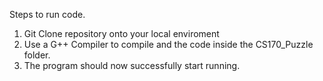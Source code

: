 Steps to run code.

1) Git Clone repository onto your local enviroment
2) Use a G++ Compiler to compile and the code inside the CS170_Puzzle folder.
3) The program should now successfully start running.